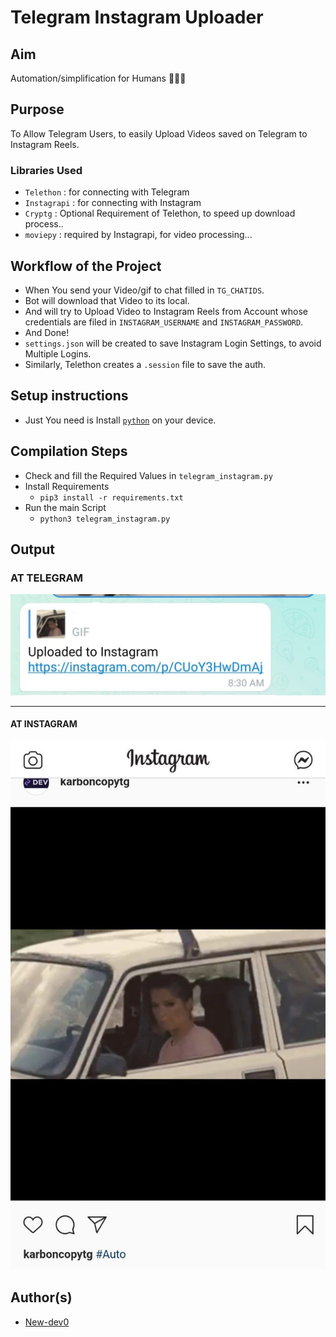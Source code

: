 # Telegram Instagram Uploader

## Aim
Automation/simplification for Humans 🤷‍♂🤖

## Purpose

To Allow Telegram Users, to easily Upload Videos saved on Telegram to Instagram Reels.


### Libraries Used
- `Telethon` : for connecting with Telegram
- `Instagrapi` : for connecting with Instagram
- `Cryptg` : Optional Requirement of Telethon, to speed up download process..
- `moviepy` : required by Instagrapi, for video processing...


## Workflow of the Project
- When You send your Video/gif to chat filled in `TG_CHATIDS`.
- Bot will download that Video to its local.
- And will try to Upload Video to Instagram Reels from Account whose credentials are filed in `INSTAGRAM_USERNAME` and `INSTAGRAM_PASSWORD`.
- And Done! 
- `settings.json` will be created to save Instagram Login Settings, to avoid Multiple Logins.
- Similarly, Telethon creates a `.session` file to save the auth.

## Setup instructions
- Just You need is Install [`python`](https://www.python.org) on your device.

## Compilation Steps
- Check and fill the Required Values in `telegram_instagram.py`
- Install Requirements
   - `pip3 install -r requirements.txt`
- Run the main Script
   - `python3 telegram_instagram.py`

## Output
### AT TELEGRAM
<img src="./Images/output1.jpg">
<hr>

#### AT INSTAGRAM
<img src="./Images/output2.jpg">


## Author(s)
- [New-dev0](https://github.com/New-dev0)

